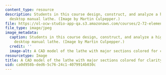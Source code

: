 ```yaml
---
content_type: resource
description: Students in this course design, construct, and analyze a high-precision
  desktop manual lathe. (Image by Martin Culpepper.)
file: https://ol-ocw-studio-app-qa.s3.amazonaws.com/courses/2-72-elements-of-mechanical-design-spring-2009/ca0d958bded65c7624c14079914b030c_2-72s09-th.jpg
file_type: image/jpeg
image_metadata:
  caption: Students in this course design, construct, and analyze a high-precision
    desktop manual lathe. (Image by Martin Culpepper.)
  credit: ''
  image-alt: A CAD model of the lathe with major sections colored for clarity.
resourcetype: Image
title: A CAD model of the lathe with major sections colored for clarity
uid: ca0d958b-ded6-5c76-24c1-4079914b030c
---
```

